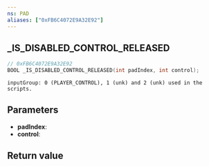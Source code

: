 ```yaml
---
ns: PAD
aliases: ["0xFB6C4072E9A32E92"]
---
```

## _IS_DISABLED_CONTROL_RELEASED

```c
// 0xFB6C4072E9A32E92
BOOL _IS_DISABLED_CONTROL_RELEASED(int padIndex, int control);
```

```
inputGroup: 0 (PLAYER_CONTROL), 1 (unk) and 2 (unk) used in the scripts.
```

## Parameters
* **padIndex**: 
* **control**: 

## Return value
